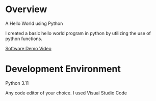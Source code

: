 # Overview

A Hello World using Python

I created a basic hello world program in python by utilizing the use of python functions.

[Software Demo Video](https://youtu.be/BuJ2w4XMLeY)

# Development Environment
Python 3.11

Any code editor of your choice. I used Visual Studio Code